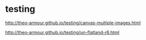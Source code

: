 testing
=======

<http://theo-armour.github.io/testing/canvas-multiple-images.html>

<http://theo-armour.github.io/testing/un-flatland-r6.html>